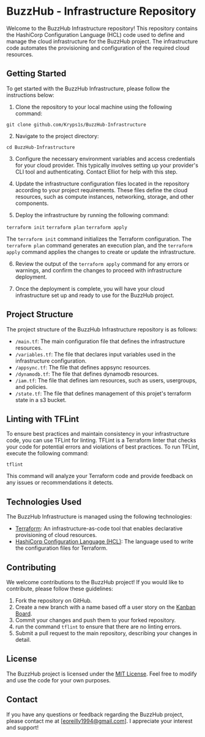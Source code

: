 # BuzzHub - Infrastructure Repository

Welcome to the BuzzHub Infrastructure repository! This repository contains the HashiCorp Configuration Language (HCL) code used to define and manage the cloud infrastructure for the BuzzHub project. The infrastructure code automates the provisioning and configuration of the required cloud resources.

## Getting Started

To get started with the BuzzHub Infrastructure, please follow the instructions below:

1. Clone the repository to your local machine using the following command:

`git clone github.com/Kryps1s/BuzzHub-Infrastructure`

2. Navigate to the project directory:

`cd BuzzHub-Infrastructure`

3. Configure the necessary environment variables and access credentials for your cloud provider. This typically involves setting up your provider's CLI tool and authenticating. Contact Elliot for help with this step.

4. Update the infrastructure configuration files located in the repository according to your project requirements. These files define the cloud resources, such as compute instances, networking, storage, and other components.

5. Deploy the infrastructure by running the following command:

`terraform init`
`terraform plan`
`terraform apply`

The `terraform init` command initializes the Terraform configuration. The `terraform plan` command generates an execution plan, and the `terraform apply` command applies the changes to create or update the infrastructure.

6. Review the output of the `terraform apply` command for any errors or warnings, and confirm the changes to proceed with infrastructure deployment.

7. Once the deployment is complete, you will have your cloud infrastructure set up and ready to use for the BuzzHub project.

## Project Structure

The project structure of the BuzzHub Infrastructure repository is as follows:

- `/main.tf`: The main configuration file that defines the infrastructure resources.
- `/variables.tf`: The file that declares input variables used in the infrastructure configuration.
- `/appsync.tf`: The file that defines appsync resources.
- `/dynamodb.tf`: The file that defines dynamodb resources.
- `/iam.tf`: The file that defines iam resources, such as users, usergroups, and policies.
- `/state.tf`: The file that defines management of this projet's terraform state in a s3 bucket.
  
## Linting with TFLint

To ensure best practices and maintain consistency in your infrastructure code, you can use TFLint for linting. TFLint is a Terraform linter that checks your code for potential errors and violations of best practices. To run TFLint, execute the following command:

`tflint`

This command will analyze your Terraform code and provide feedback on any issues or recommendations it detects.

## Technologies Used

The BuzzHub Infrastructure is managed using the following technologies:

- [Terraform](https://www.terraform.io/): An infrastructure-as-code tool that enables declarative provisioning of cloud resources.
- [HashiCorp Configuration Language (HCL)](https://github.com/hashicorp/hcl): The language used to write the configuration files for Terraform.


## Contributing

We welcome contributions to the BuzzHub project! If you would like to contribute, please follow these guidelines:

1. Fork the repository on GitHub.
2. Create a new branch with a name based off a user story on the [Kanban Board](https://tree.taiga.io/project/kryps1s-bee/kanban).
3. Commit your changes and push them to your forked repository.
4. run the command `tflint` to ensure that there are no linting errors.
5. Submit a pull request to the main repository, describing your changes in detail.

## License

The BuzzHub project is licensed under the [MIT License](LICENSE). Feel free to modify and use the code for your own purposes.

## Contact

If you have any questions or feedback regarding the BuzzHub project, please contact me at [eoreilly1994@gmail.com]. I appreciate your interest and support!
